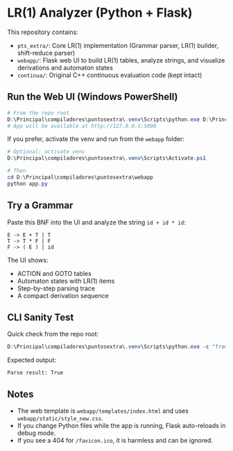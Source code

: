 # LR(1) Analyzer (Python + Flask)

This repository contains:

- `pts_extra/`: Core LR(1) implementation (Grammar parser, LR(1) builder, shift-reduce parser)
- `webapp/`: Flask web UI to build LR(1) tables, analyze strings, and visualize derivations and automaton states
- `continua/`: Original C++ continuous evaluation code (kept intact)

## Run the Web UI (Windows PowerShell)

```powershell
# From the repo root
D:\Principal\compiladores\puntosextra\.venv\Scripts\python.exe D:\Principal\compiladores\puntosextra\webapp\app.py
# App will be available at http://127.0.0.1:5000
```

If you prefer, activate the venv and run from the `webapp` folder:

```powershell
# Optional: activate venv
D:\Principal\compiladores\puntosextra\.venv\Scripts\Activate.ps1

# Then
cd D:\Principal\compiladores\puntosextra\webapp
python app.py
```

## Try a Grammar
Paste this BNF into the UI and analyze the string `id + id * id`:

```
E -> E + T | T
T -> T * F | F
F -> ( E ) | id
```

The UI shows:
- ACTION and GOTO tables
- Automaton states with LR(1) items
- Step-by-step parsing trace
- A compact derivation sequence

## CLI Sanity Test
Quick check from the repo root:

```powershell
D:\Principal\compiladores\puntosextra\.venv\Scripts\python.exe -c "from pts_extra.grammar import Grammar; from pts_extra.lr1 import LR1Builder; from pts_extra.parser import LR1Parser; g = Grammar.parse_bnf('E -> E + T | T\nT -> id'); b = LR1Builder(g); b.build_tables(); p = LR1Parser(g, b.action, b.goto_table); result = p.parse(['id', '+', 'id']); print('Parse result:', result['accepted'])"
```

Expected output:
```
Parse result: True
```

## Notes
- The web template is `webapp/templates/index.html` and uses `webapp/static/style_new.css`.
- If you change Python files while the app is running, Flask auto-reloads in debug mode.
- If you see a 404 for `/favicon.ico`, it is harmless and can be ignored.
